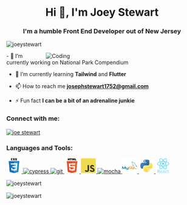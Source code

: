 
<h1 align="center">Hi 👋, I'm Joey Stewart</h1>
<h3 align="center">I'm a humble Front End Developer out of New Jersey</h3>

<p align="left"> <img src="https://komarev.com/ghpvc/?username=joeystewart&label=Profile%20views&color=0e75b6&style=flat" alt="joeystewart" /> </p>
<img align="right" alt="Coding" width="400" src="https://media.giphy.com/media/06vbLCWUQcDKGFVjPt/giphy.gif">
- 🔭 I’m currently working on National Park Compendium

- 🌱 I’m currently learning **Tailwind** and **Flutter**

- 📫 How to reach me **josephstewart1752@gmail.com**

- ⚡ Fun fact **I can be a bit of an adrenaline junkie**

<h3 align="left">Connect with me:</h3>
<p align="left">
<a href="https://linkedin.com/in/joe stewart" target="blank"><img align="center" src="https://raw.githubusercontent.com/rahuldkjain/github-profile-readme-generator/master/src/images/icons/Social/linked-in-alt.svg" alt="joe stewart" height="30" width="40" /></a>
</p>

<h3 align="left">Languages and Tools:</h3>
<p align="left"> <a href="https://www.w3schools.com/css/" target="_blank" rel="noreferrer"> <img src="https://raw.githubusercontent.com/devicons/devicon/master/icons/css3/css3-original-wordmark.svg" alt="css3" width="40" height="40"/> </a> <a href="https://www.cypress.io" target="_blank" rel="noreferrer"> <img src="https://raw.githubusercontent.com/simple-icons/simple-icons/6e46ec1fc23b60c8fd0d2f2ff46db82e16dbd75f/icons/cypress.svg" alt="cypress" width="40" height="40"/> </a> <a href="https://git-scm.com/" target="_blank" rel="noreferrer"> <img src="https://www.vectorlogo.zone/logos/git-scm/git-scm-icon.svg" alt="git" width="40" height="40"/> </a> <a href="https://www.w3.org/html/" target="_blank" rel="noreferrer"> <img src="https://raw.githubusercontent.com/devicons/devicon/master/icons/html5/html5-original-wordmark.svg" alt="html5" width="40" height="40"/> </a> <a href="https://developer.mozilla.org/en-US/docs/Web/JavaScript" target="_blank" rel="noreferrer"> <img src="https://raw.githubusercontent.com/devicons/devicon/master/icons/javascript/javascript-original.svg" alt="javascript" width="40" height="40"/> </a> <a href="https://mochajs.org" target="_blank" rel="noreferrer"> <img src="https://www.vectorlogo.zone/logos/mochajs/mochajs-icon.svg" alt="mocha" width="40" height="40"/> </a> <a href="https://www.mysql.com/" target="_blank" rel="noreferrer"> <img src="https://raw.githubusercontent.com/devicons/devicon/master/icons/mysql/mysql-original-wordmark.svg" alt="mysql" width="40" height="40"/> </a> <a href="https://www.python.org" target="_blank" rel="noreferrer"> <img src="https://raw.githubusercontent.com/devicons/devicon/master/icons/python/python-original.svg" alt="python" width="40" height="40"/> </a> <a href="https://reactjs.org/" target="_blank" rel="noreferrer"> <img src="https://raw.githubusercontent.com/devicons/devicon/master/icons/react/react-original-wordmark.svg" alt="react" width="40" height="40"/> </a> </p>

<p><img align="center" src="https://github-readme-stats.vercel.app/api/top-langs?username=joeystewart&show_icons=true&locale=en&layout=compact" alt="joeystewart" /></p>

<p><img align="center" src="https://github-readme-streak-stats.herokuapp.com/?user=joeystewart&" alt="joeystewart" /></p>

